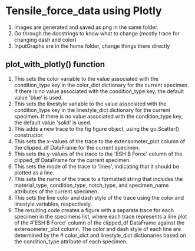 # Tensile_force_data using Plotly
1. Images are generated and saved as png in the same folder.
2. Go through the docstrings to know what to change (mostly trace for changing dash and color)
3. InputGraphs are in the home folder, change things there directly

## plot_with_plotly() function
1. This sets the color variable to the value associated with the condition_type key in the color_dict dictionary for the current specimen. If there is no value associated with the condition_type key, the default value 'blue' is used.
2. This sets the linestyle variable to the value associated with the condition_type key in the linestyle_dict dictionary for the current specimen. If there is no value associated with the condition_type key, the default value 'solid' is used.
3. This adds a new trace to the fig figure object, using the go.Scatter() constructor. 
4. This sets the x-values of the trace to the extensometer_plot column of the clipped_df DataFrame for the current specimen.  
5. This sets the y-values of the trace to the 'ESH B Force' column of the clipped_df DataFrame for the current specimen. 
6. This sets the mode of the trace to 'lines', indicating that it should be plotted as a line.   
7. This sets the name of the trace to a formatted string that includes the material_type, condition_type, notch_type, and specimen_name attributes of the current specimen.   
8. This sets the line color and dash style of the trace using the color and linestyle variables, respectively.  
9. The resulting code creates a figure with a separate trace for each specimen in the specimens list, where each trace represents a line plot of the #'ESH B Force' column of the clipped_df DataFrame against the extensometer_plot column. The color and dash style of each line are determined by the # color_dict and linestyle_dict dictionaries based on the condition_type attribute of each specimen.
